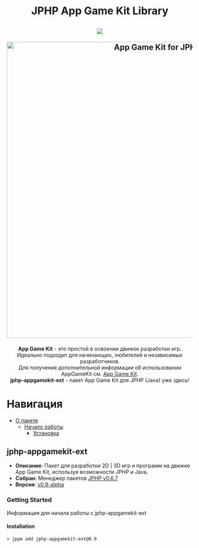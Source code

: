 <h1 align="center">JPHP App Game Kit Library</h1>
<h2 align="center">  

<img src="https://img.shields.io/badge/made%20by-FibonacciFox-blue.svg" >

<!--lint disable no-literal-urls-->  
<p align="center">
  <a href="https://github.com/FibonacciFox/jphp-appgamekit-ext">
    <img
      alt="App Game Kit for JPHP"
      src="https://dl.dropboxusercontent.com/s/9tyzk5e4iaa9ay7/Game%20Engine.svg?dl=0"
      width="800"
    />
  </a>
</p>
 
</h2>

<p align="center">
<b>App Game Kit</b> - это простой в освоении движок разработки игр.<br> 
Идеально подходит для начинающих, любителей и независимых разработчиков.<br>
Для получения дополнительной информации об использовании AppGameKit см. <a href="https://www.appgamekit.com/">App Game Kit</a>.<br>
<b>jphp-appgamekit-ext</b> - пакет App Game Kit для JPHP (Java) уже здесь!
</p>

# Навигация

* [О пакете](#jphp-appgamekit-ext)
  * [Начало работы](#getting-started)
    * [Установка](#installation)

## jphp-appgamekit-ext
* **Описание**: Пакет для разработки 2D | 3D игр и программ на движке App Game Kit, используя возможности JPHP и Java.
* **Собран**: Менеджер пакетов [JPHP v0.6.7](https://github.com/jphp-group/jphp/releases)  
* **Версия**: [v0.9-alpha](https://github.com/FibonacciFox/jphp-appgamekit-ext)

### Getting Started
Информация для начала работы с jphp-appgamekit-ext
#### Installation
```console
> jppm add jphp-appgamekit-ext@0.9
```


